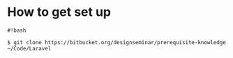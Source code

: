 # How to get set up
```
#!bash

$ git clone https://bitbucket.org/designseminar/prerequisite-knowledge ~/Code/Laravel

```